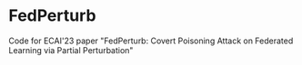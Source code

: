 # FedPerturb
Code for ECAI'23 paper "FedPerturb: Covert Poisoning Attack on Federated Learning via Partial Perturbation"

